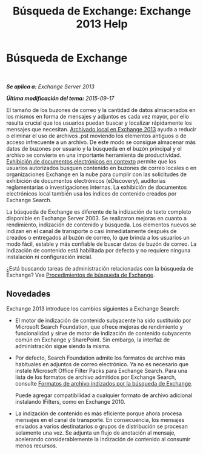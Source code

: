﻿---
title: 'Búsqueda de Exchange: Exchange 2013 Help'
TOCTitle: Búsqueda de Exchange
ms:assetid: 967e2a13-4e54-486a-ac22-08768674abbb
ms:mtpsurl: https://technet.microsoft.com/es-es/library/Bb232132(v=EXCHG.150)
ms:contentKeyID: 52062048
ms.date: 04/23/2018
mtps_version: v=EXCHG.150
ms.translationtype: HT
---

# Búsqueda de Exchange

 

_**Se aplica a:** Exchange Server 2013_

_**Última modificación del tema:** 2015-09-17_

El tamaño de los buzones de correo y la cantidad de datos almacenados en los mismos en forma de mensajes y adjuntos es cada vez mayor, por ello resulta crucial que los usuarios puedan buscar y localizar rápidamente los mensajes que necesitan. [Archivado local en Exchange 2013](in-place-archiving-in-exchange-2013-exchange-2013-help.md) ayuda a reducir o eliminar el uso de archivos .pst moviendo los elementos antiguos o de acceso infrecuente a un archivo. De este modo se consigue almacenar más datos de buzones por usuario y la búsqueda en el buzón principal y el archivo se convierte en una importante herramienta de productividad. [Exhibición de documentos electrónicos en contexto](in-place-ediscovery-exchange-2013-help.md) permite que los usuarios autorizados busquen contenido en buzones de correo locales o en organizaciones Exchange en la nube para cumplir con las solicitudes de exhibición de documentos electrónicos (eDiscovery), auditorías reglamentarias o investigaciones internas. La exhibición de documentos electrónicos local también usa los índices de contenido creados por Exchange Search.

La búsqueda de Exchange es diferente de la indización de texto completo disponible en Exchange Server 2003. Se realizaron mejoras en cuanto a rendimiento, indización de contenido y búsqueda. Los elementos nuevos se indizan en el canal de transporte o casi inmediatamente después de creados o entregados al buzón de correo, lo que brinda a los usuarios un modo fácil, estable y más confiable de buscar datos de buzón de correo. La indización de contenido está habilitada por defecto y no requiere ninguna instalación ni configuración inicial.

¿Está buscando tareas de administración relacionadas con la búsqueda de Exchange? Vea [Procedimientos de búsqueda de Exchange](exchange-search-procedures-exchange-2013-help.md).

## Novedades

Exchange 2013 introduce los cambios siguientes a Exchange Search:

  - El motor de indización de contenido subyacente ha sido sustituido por Microsoft Search Foundation, que ofrece mejoras de rendimiento y funcionalidad y sirve de motor de indización de contenido subyacente común en Exchange y SharePoint. Sin embargo, la interfaz de administración sigue siendo la misma.

  - Por defecto, Search Foundation admite los formatos de archivo más habituales en adjuntos de correo electrónico. Ya no es necesario que instale Microsoft Office Filter Packs para Exchange Search. Para una lista de los formatos de archivo admitidos por Exchange Search, consulte [Formatos de archivo indizados por la búsqueda de Exchange](file-formats-indexed-by-exchange-search-exchange-2013-help.md).
    
    Puede agregar compatibilidad a cualquier formato de archivo adicional instalando IFilters, como en Exchange 2010.

  - La indización de contenido es más eficiente porque ahora procesa mensajes en el canal de transporte. En consecuencia, los mensajes enviados a varios destinatarios o grupos de distribución se procesan solamente una vez. Se adjunta un flujo de anotación al mensaje, acelerando considerablemente la indización de contenido al consumir menos recursos.


